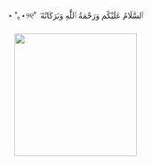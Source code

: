 ###
<p align="center">⋆ ˚｡⋆୨୧˚ ݁ ٱلسَّلَامُ عَلَيْكُم وَرَحْمَةُ ٱللَّٰهِ وَبَرَكَاتُهُ‎</p>

###
<div align="center">
  <img height="220" src="https://github.com/sa1l1/sa1l1/assets/87875257/e36f09b3-753e-470f-9619-3d95145e08e2"  />
</div>

###
